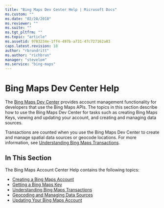 ```yaml
---
title: "Bing Maps Dev Center Help | Microsoft Docs"
ms.custom: ""
ms.date: "02/28/2018"
ms.reviewer: ""
ms.suite: ""
ms.tgt_pltfrm: ""
ms.topic: "article"
ms.assetid: 9783234e-1ff4-497b-a731-47c727162a83
caps.latest.revision: 18
author: "rbrundritt"
ms.author: "richbrun"
manager: "stevelom"
ms.service: "bing-maps"
---
```

# Bing Maps Dev Center Help

The [Bing Maps Dev Center](https://www.bingmapsportal.com/) provides account management functionality for developers that use the Bing Maps APIs. The topics in this section describe how to use the Bing Maps Dev Center for tasks such as creating Bing Maps Keys, viewing and updating your account, and creating and managing data sources.  
  
 Transactions are counted when you use the Bing Maps Dev Center to create and manage spatial data sources or geocode locations. For more information, see [Understanding Bing Maps Transactions](../getting-started/understanding-bing-maps-transactions.md).  
  
## In This Section  

 The Bing Maps Account Center Help contains the following topics:  
  
-   [Creating a Bing Maps Account](../getting-started/creating-a-bing-maps-account.md)    
-   [Getting a Bing Maps Key](../getting-started/getting-a-bing-maps-key.md)    
-   [Understanding Bing Maps Transactions](../getting-started/understanding-bing-maps-transactions.md)    
-   [Geocoding and Managing Data Sources](../getting-started/geocoding-and-managing-data-sources.md)    
-   [Updating Your Bing Maps Account](../getting-started/updating-your-bing-maps-account.md)  
